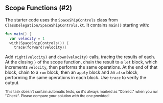 ## Scope Functions (#2)

The starter code uses the `SpaceShipControls` class from
`ClassDelegation/SpaceShipControls.kt`. It contains `main()` starting with:

```kotlin
fun main() {
  var velocity = 1
  with(SpaceShipControls()) {
    trace(forward(velocity))
```

Add `right(velocity)` and `down(velocity)` calls, tracing the results of
each. At the closing `}` of the scope function, chain the result to a `let`
block, which increments `velocity`, then performs the same operations. At the
end of that block, chain to a `run` block, then an `apply` block and an `also`
block, performing the same operations in each block. Use `trace` to verify the
output.

<sub> This task doesn't contain automatic tests,
so it's always marked as "Correct" when you run "Check".
Please compare your solution with the one provided! </sub>

